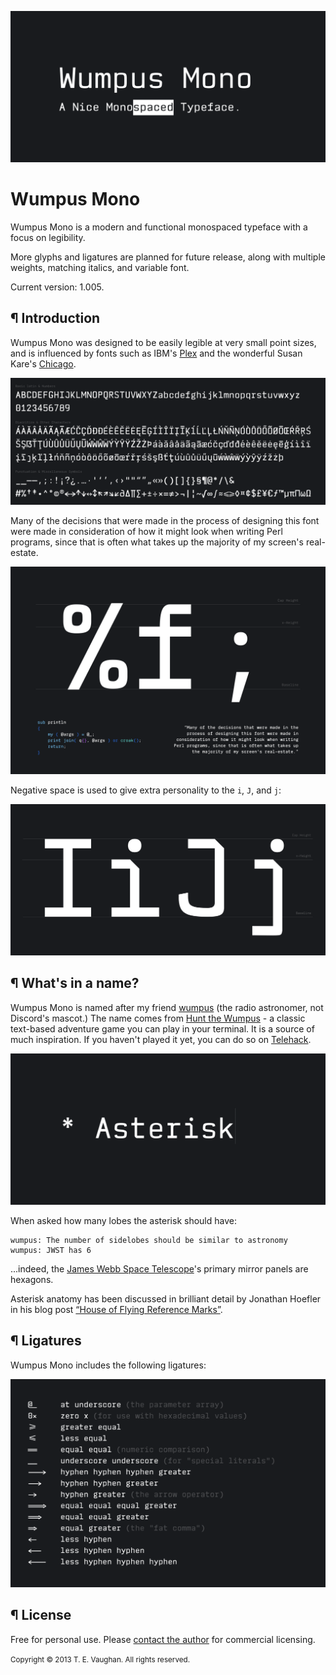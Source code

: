 ![Wumpus Mono Logo](images/WumpusMono_Logo_Inv.png)

# Wumpus Mono

Wumpus Mono is a modern and functional monospaced typeface with a focus on legibility.

More glyphs and ligatures are planned for future release, along with multiple weights, matching italics, and variable font.

Current version: 1.005.

## ¶ Introduction

Wumpus Mono was designed to be easily legible at very small point sizes, and is influenced by fonts such as IBM's [Plex](https://github.com/IBM/plex) and the wonderful Susan Kare's [Chicago](https://en.wikipedia.org/wiki/Chicago_(typeface)).

![Wumpus Mono Specimen](images/WumpusMono_Overview_Specimen.png)

Many of the decisions that were made in the process of designing this font were made in consideration of how it might look when writing Perl programs, since that is often what takes up the majority of my screen's real-estate.

![Wumpus Mono Sample](images/WumpusMono_Sample.png)

Negative space is used to give extra personality to the `i`, `J`, and `j`:

![Wumpus Mono Negative Space](images/WumpusMono_Negative_Space.png)

## ¶ What's in a name?

Wumpus Mono is named after my friend [wumpus](https://github.com/wumpus) (the radio astronomer, not Discord's mascot.)  The name comes from [Hunt the Wumpus](https://en.wikipedia.org/wiki/Hunt_the_Wumpus) - a classic text-based adventure game you can play in your terminal.  It is a source of much inspiration.  If you haven't played it yet, you can do so on [Telehack](https://telehack.com).

![Wumpus Mono Asterisk](images/Asteroid.gif)

When asked how many lobes the asterisk should have:
```
wumpus: The number of sidelobes should be similar to astronomy
wumpus: JWST has 6
```

...indeed, the [James Webb Space Telescope](https://webb.nasa.gov/)'s primary mirror panels are hexagons.

Asterisk anatomy has been discussed in brilliant detail by Jonathan Hoefler in his blog post [“House of Flying Reference Marks”](https://www.typography.com/blog/house-of-flying-reference-marks).

## ¶ Ligatures

Wumpus Mono includes the following ligatures:

![Wumpus Mono Ligatures](images/WumpusMono_Ligatures.png)

## ¶ License

Free for personal use. Please [contact the author](mailto:underwood@underwood.network) for commercial licensing.

<small>Copyright &copy; 2013 T. E. Vaughan. All rights reserved.</small>
